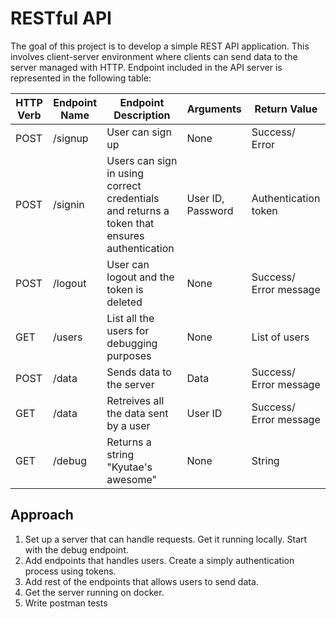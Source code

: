 # RESTful API
The goal of this project is to develop a simple REST API application. This involves client-server environment where clients can send data to the server managed with HTTP. Endpoint included in the API server is represented in the following table:

| HTTP Verb | Endpoint Name | Endpoint Description | Arguments | Return Value |
|     ---      |      ---       |      ---      | --- | --- |
| POST  | /signup     | User can sign up    | None | Success/ Error|
| POST  | /signin   |  Users can sign in using correct credentials and returns a token that ensures authentication   | User ID, Password| Authentication token|
| POST  | /logout | User can logout and the token is deleted | None | Success/ Error message|
| GET   | /users | List all the users for debugging purposes | None | List of users |
| POST | /data | Sends data to the server | Data | Success/ Error message |
| GET | /data | Retreives all the data sent by a user | User ID | Success/ Error message |
| GET | /debug | Returns a string "Kyutae's awesome" | None | String |

## Approach ##
1. Set up a server that can handle requests. Get it running locally. Start with the debug endpoint.
2. Add endpoints that handles users. Create a simply authentication process using tokens.
3. Add rest of the endpoints that allows users to send data.
4. Get the server running on docker.
5. Write postman tests
